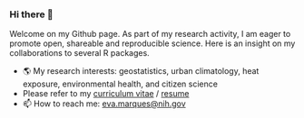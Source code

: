 ### Hi there 👋

Welcome on my Github page. As part of my research activity, I am eager to promote open, shareable and reproducible science. Here is an insight on my collaborations to several R packages.

+ 🌎 My research interests: geostatistics, urban climatology, heat exposure, environmental health, and citizen science
+ Please refer to my [curriculum vitae](resume_eva_marques_20240207.pdf) / [resume](https://github.com/eva0marques/eva0marques/blob/main/resume_eva_marques_20240207.pdf)
+ 📫 How to reach me: eva.marques@nih.gov


